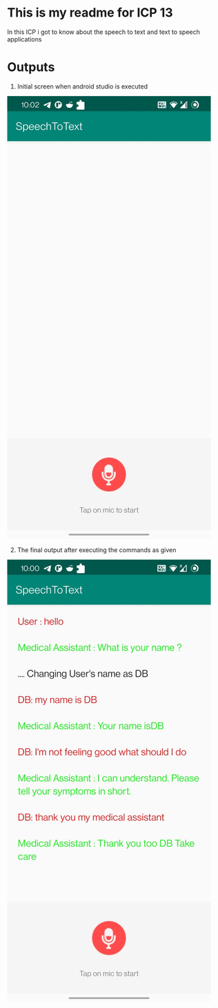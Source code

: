 # This is my readme for ICP 13 

In this ICP i got to know about the speech to text and text to speech applications

# Outputs 

1. Initial screen when android studio is executed 

![Output 1](./Documentation/Home-screen.jpeg)

2. The final output after executing the commands as given

![Output 2](./Documentation/output-executed.jpeg)
